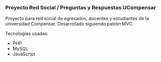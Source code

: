 ### Proyecto Red Social / Preguntas y Respuestas UCompensar



Proyecto para red social de egresados, docentes y estudiantes de la universidad Compensar. Desarrollado siguiendo patrón MVC.

Tecnologías usadas:

* PHP
* MySQL
* JavaScript